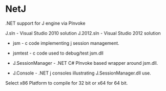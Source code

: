 NetJ
====

.NET support for J engine via PInvoke

J.sln       - Visual Studio 2010 solution
J.2012.sln  - Visual Studio 2012 solution

 * jsm - c code implementing j session management.

 * jsmtest - c code used to debug/test jsm.dll

 * J.SessionManager - .NET C# PInvoke based wrapper around jsm.dll.

 * J.Console - .NET j consoles illustrating J.SessionManager.dll use.

Select x86 Platform to compile for 32 bit or x64 for 64 bit.